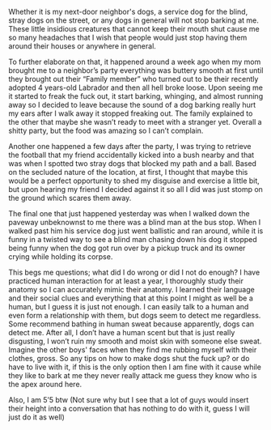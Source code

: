 Whether it is my next-door neighbor's dogs, a service dog for the blind, stray dogs on the street, or any dogs in general will not stop barking at me. These little insidious creatures that cannot keep their mouth shut cause me so many headaches that I wish that people would just stop having them around their houses or anywhere in general. 

To further elaborate on that, it happened around a week ago when my mom brought me to a neighbor’s party everything was buttery smooth at first until they brought out their “Family member” who turned out to be their recently adopted 4 years-old Labrador and then all hell broke loose. Upon seeing me it started to freak the fuck out, it start barking, whinging, and almost running away so I decided to leave because the sound of a dog barking really hurt my ears after I walk away it stopped freaking out. The family explained to the other that maybe she wasn’t ready to meet with a stranger yet. Overall a shitty party, but the food was amazing so I can’t complain. 

Another one happened a few days after the party, I was trying to retrieve the football that my friend accidentally kicked into a bush nearby and that was when I spotted two stray dogs that blocked my path and a ball. Based on the secluded nature of the location, at first, I thought that maybe this would be a perfect opportunity to shed my disguise and exercise a little bit, but upon hearing my friend I decided against it so all I did was just stomp on the ground which scares them away. 

The final one that just happened yesterday was when I walked down the paveway unbeknownst to me there was a blind man at the bus stop. When I walked past him his service dog just went ballistic and ran around, while it is funny in a twisted way to see a blind man chasing down his dog it stopped being funny when the dog got run over by a pickup truck and its owner crying while holding its corpse.

This begs me questions; what did I do wrong or did I not do enough? I have practiced human interaction for at least a year, I thoroughly study their anatomy so I can accurately mimic their anatomy. I learned their language and their social clues and everything that at this point I might as well be a human, but I guess it is just not enough. I can easily talk to a human and even form a relationship with them, but dogs seem to detect me regardless. Some recommend bathing in human sweat because apparently, dogs can detect me. After all, I don’t have a human scent but that is just really disgusting, I won’t ruin my smooth and moist skin with someone else sweat. Imagine the other boys' faces when they find me rubbing myself with their clothes, gross. So any tips on how to make dogs shut the fuck up? or do have to live with it, if this is the only option then I am fine with it cause while they like to bark at me they never really attack me guess they know who is the apex around here.

Also, I am 5’5 btw (Not sure why but I see that a lot of guys would insert their height into a conversation that has nothing to do with it, guess I will just do it as well)

